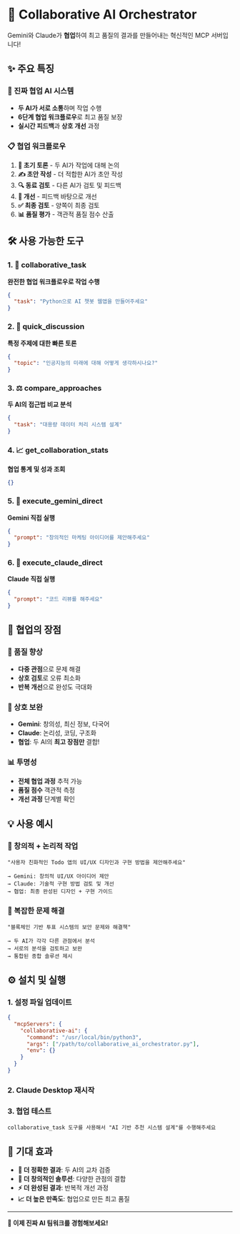 # 🤝 Collaborative AI Orchestrator

Gemini와 Claude가 **협업**하여 최고 품질의 결과를 만들어내는 혁신적인 MCP 서버입니다!

## ✨ 주요 특징

### 🧠 진짜 협업 AI 시스템
- **두 AI가 서로 소통**하며 작업 수행
- **6단계 협업 워크플로우**로 최고 품질 보장
- **실시간 피드백**과 **상호 개선** 과정

### 📋 협업 워크플로우
1. **📝 초기 토론** - 두 AI가 작업에 대해 논의
2. **✍️ 초안 작성** - 더 적합한 AI가 초안 작성  
3. **🔍 동료 검토** - 다른 AI가 검토 및 피드백
4. **🚀 개선** - 피드백 바탕으로 개선
5. **✅ 최종 검토** - 양쪽이 최종 검토
6. **📊 품질 평가** - 객관적 품질 점수 산출

## 🛠️ 사용 가능한 도구

### 1. 🎯 collaborative_task
**완전한 협업 워크플로우로 작업 수행**
```json
{
  "task": "Python으로 AI 챗봇 웹앱을 만들어주세요"
}
```

### 2. 💬 quick_discussion  
**특정 주제에 대한 빠른 토론**
```json
{
  "topic": "인공지능의 미래에 대해 어떻게 생각하시나요?"
}
```

### 3. ⚖️ compare_approaches
**두 AI의 접근법 비교 분석**
```json
{
  "task": "대용량 데이터 처리 시스템 설계"
}
```

### 4. 📈 get_collaboration_stats
**협업 통계 및 성과 조회**
```json
{}
```

### 5. 🔸 execute_gemini_direct
**Gemini 직접 실행**
```json
{
  "prompt": "창의적인 마케팅 아이디어를 제안해주세요"
}
```

### 6. 🔹 execute_claude_direct  
**Claude 직접 실행**
```json
{
  "prompt": "코드 리뷰를 해주세요"
}
```

## 🚀 협업의 장점

### 🎯 품질 향상
- **다중 관점**으로 문제 해결
- **상호 검토**로 오류 최소화
- **반복 개선**으로 완성도 극대화

### 🧩 상호 보완
- **Gemini**: 창의성, 최신 정보, 다국어
- **Claude**: 논리성, 코딩, 구조화
- **협업**: 두 AI의 **최고 장점만** 결합!

### 📊 투명성
- **전체 협업 과정** 추적 가능
- **품질 점수** 객관적 측정
- **개선 과정** 단계별 확인

## 💡 사용 예시

### 🎨 창의적 + 논리적 작업
```
"사용자 친화적인 Todo 앱의 UI/UX 디자인과 구현 방법을 제안해주세요"

→ Gemini: 창의적 UI/UX 아이디어 제안
→ Claude: 기술적 구현 방법 검토 및 개선
→ 협업: 최종 완성된 디자인 + 구현 가이드
```

### 🔬 복잡한 문제 해결
```
"블록체인 기반 투표 시스템의 보안 문제와 해결책"

→ 두 AI가 각각 다른 관점에서 분석
→ 서로의 분석을 검토하고 보완
→ 통합된 종합 솔루션 제시
```

## ⚙️ 설치 및 실행

### 1. 설정 파일 업데이트
```json
{
  "mcpServers": {
    "collaborative-ai": {
      "command": "/usr/local/bin/python3",
      "args": ["/path/to/collaborative_ai_orchestrator.py"],
      "env": {}
    }
  }
}
```

### 2. Claude Desktop 재시작

### 3. 협업 테스트
```
collaborative_task 도구를 사용해서 "AI 기반 추천 시스템 설계"를 수행해주세요
```

## 🌟 기대 효과

- **🎯 더 정확한 결과**: 두 AI의 교차 검증
- **🚀 더 창의적인 솔루션**: 다양한 관점의 결합  
- **⚡ 더 완성된 결과**: 반복적 개선 과정
- **📈 더 높은 만족도**: 협업으로 만든 최고 품질

---

**🎉 이제 진짜 AI 팀워크를 경험해보세요!**